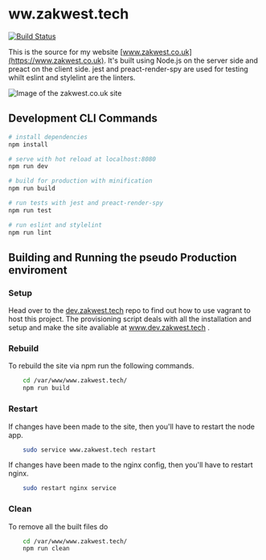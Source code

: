 # ww.zakwest.tech
[![Build Status](https://travis-ci.org/zwrawr/www.zakwest.co.uk.svg?branch=develop)](https://travis-ci.org/zwrawr/www.zakwest.co.uk)


This is the source for my website [www.zakwest.co.uk](https://www.zakwest.co.uk). It's built using Node.js on the server side and preact on the client side. jest and preact-render-spy are used for testing whilt eslint and stylelint are the linters.

![Image of the zakwest.co.uk site](https://zakwest.co.uk/files/Github/www.zakwest.tech/www.zakwest.tech.png)

## Development CLI Commands

``` bash
# install dependencies
npm install

# serve with hot reload at localhost:8080
npm run dev

# build for production with minification
npm run build

# run tests with jest and preact-render-spy
npm run test

# run eslint and stylelint
npm run lint
```


## Building and Running the pseudo Production enviroment
### Setup
Head over to the [dev.zakwest.tech](https://github.com/zwrawr/dev.zakwest.tech) repo to find out how to use vagrant to host this project.
The provisioning script deals with all the installation and setup and make the site avaliable at www.dev.zakwest.tech .

### Rebuild
To rebuild the site via npm run the following commands.
```bash
    cd /var/www/www.zakwest.tech/
    npm run build
```

### Restart
If changes have been made to the site, then you'll have to restart the node app.
```bash
	sudo service www.zakwest.tech restart
```
If changes have been made to the nginx config, then you'll have to restart nginx.
```bash
	sudo restart nginx service
```

### Clean
To remove all the built files do
```bash
    cd /var/www/www.zakwest.tech/
    npm run clean
```

